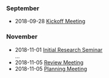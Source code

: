### September
- 2018-09-28 [Kickoff Meeting](2018‐09‐28-Kickoff-Meeting)

### November

- 2018-11-01 [Initial Research Seminar](2018‐11‐01-Initial-Research-Seminar)   
...
- 2018-11-05 [Review Meeting](2018‐11‐05-Review-Meeting)
- 2018-11-05 [Planning Meeting](2018‐11‐05-Planning-Meeting)